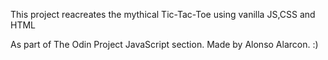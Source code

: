 This project reacreates the mythical Tic-Tac-Toe using vanilla JS,CSS and HTML

As part of The Odin Project JavaScript section.
Made by Alonso Alarcon.
:)

